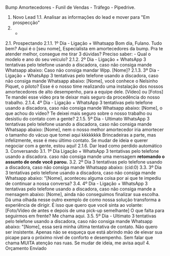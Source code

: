 Bump Amortecedores - Funil de Vendas - Tráfego - Pipedrive.
1. Novo Lead
1.1. Analisar as informações do lead e mover para "Em prospecção"
2. -
2.1. Prospectando
2.1.1. 1º Dia - Ligação + Whatsapp Bom dia, Fulano. Tudo bem? Aqui é o [seu nome], Especialista
em amortecedores da bump. Pra te atender melhor, consegue me tirar 3 dúvidas? Preciso saber: -
Qual o modelo e ano do seu veículo?
2.1.2. 2º Dia - Ligação + WhatsApp 3 tentativas pelo telefone usando a discadora, caso não
consiga mande Whatsapp abaixo: Caso não consiga mandar Wpp. [Nome]?
2.1.3. 3º Dia - Ligação + WhatsApp 3 tentativas pelo telefone usando a discadora, caso não
consiga mande Whatsapp abaixo: [Nome], você conhece o Nelsinho Piquet, o piloto? Esse é o
nosso time realizando uma instalação dos nossos amortecedores de alto desempenho, para a
equipe dele. [Vídeo] ou [Fotos] Te mandei esse vídeo pra te deixar mais seguro da procedência do
nosso trabalho.
2.1.4. 4º Dia - Ligação + WhatsApp 3 tentativas pelo telefone usando a discadora, caso não
consiga mande Whatsapp abaixo: [Nome], o que achou do vídeo? Te deixei mais seguro sobre o
nosso trabalho ou desistiu do contato com a gente?
2.1.5. 5º Dia - Ultimato WhatsApp 3 tentativas pelo telefone usando a discadora, caso não consiga
mande Whatsapp abaixo: [Nome], nem o nosso melhor amortecedor iria amortecer o tamanho do
vácuo que tomei aqui kkkkkkkk Brincadeiras a parte, mas infelizmente, esse é meu último contato.
Se mudar de ideia e querer negociar com a gente, estou aqui!
2.1.6. Dar lead como perdido automático
3. Conversando
3.1. 1º Dia Ligação + WhatsApp 3 tentativas pelo telefone usando a discadora. caso não consiga
mande uma mensagem **retomando o assunto de onde você parou.**
3.2. 2º Dia 3 tentativas pelo telefone usando a discadora, caso não consiga mande Whatsapp abaixo:
(cid:0)
3.3. 3º Dia 3 tentativas pelo telefone usando a discadora, caso não consiga mande Whatsapp abaixo:
"[Nome], aconteceu alguma coisa por ai que te impediu de continuar a nossa conversa?
3.4. 4º Dia - Ligação + WhatsApp 3 tentativas pelo telefone usando a discadora, caso não consiga
mande a mensagem abaixo: [Nome], ainda não conseguimos finalizar sua escolha. Dá uma olhada
nesse outro exemplo de como nossa solução transforma a experiência de dirigir. É isso que quero
que você sinta ao volante: [Foto/Vídeo de antes e depois de uma pick-up semelhante] O que falta
para seguirmos em frente? Me chama aqui.
3.5. 5º Dia - Ultimato 3 tentativas pelo telefone usando a discadora, caso não consiga mande
Whatsapp abaixo: "[Nome], essa será minha última tentativa de contato. Não quero ser insistente.
Apenas não se esqueça que está abrindo mão de elevar sua picape para o próximo nivel de conforto
e desempenho. Sem falar que chama MUITA atenção nas ruas. Se mudar de ideia, me avisa aqui!
4. Orçamento Enviado